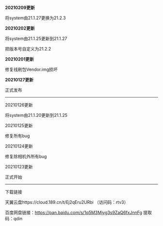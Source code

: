 **20210209更新**

将system由21.1.27更换为21.2.3

**20210202更新**

将system由21.1.25更新到21.1.27

把版本号自定义为21.2.2

**20210201更新**

修复线刷包Vendor.img损坏

**20210127更新**

正式发布

***

20210126更新

将system由21.1.20更新到21.1.25

20210125更新

修复所有bug

20210124更新

修复除相机外所有bug

20210123更新

正式开始

***

下载链接

天翼云盘https://cloud.189.cn/t/Ej2qEru2URbi （访问码：rtv3）

百度网盘链接：https://pan.baidu.com/s/1q5M3Mjyg3s9ZaQ6fxJnnFg 提取码：qdin 

